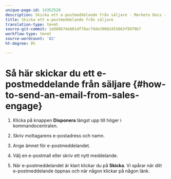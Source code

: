 ```yaml
---
unique-page-id: 14352528
description: Skicka ett e-postmeddelande från säljare - Marketo Docs - Produktdokumentation
title: Skicka ett e-postmeddelande från säljare
translation-type: tm+mt
source-git-commit: 1dd80b7de801df78ac7dde39002455063f9979b7
workflow-type: tm+mt
source-wordcount: '82'
ht-degree: 0%

---
```



# Så här skickar du ett e-postmeddelande från säljare {#how-to-send-an-email-from-sales-engage}

1. Klicka på knappen **Disponera** längst upp till höger i kommandocentralen.

1. Skriv mottagarens e-postadress och namn.

1. Ange ämnet för e-postmeddelandet.

1. Välj en e-postmall eller skriv ett nytt meddelande.

1. När e-postmeddelandet är klart klickar du på **Skicka**. Vi spårar när ditt e-postmeddelande öppnas och när någon klickar på någon länk.
